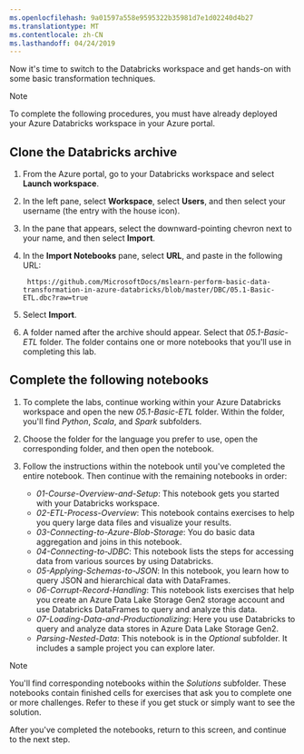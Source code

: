 ```yaml
---
ms.openlocfilehash: 9a01597a558e9595322b35981d7e1d02240d4b27
ms.translationtype: MT
ms.contentlocale: zh-CN
ms.lasthandoff: 04/24/2019
---
```

Now it's time to switch to the Databricks workspace and get hands-on with some basic transformation techniques. 

> [!NOTE]
> To complete the following procedures, you must have already deployed your Azure Databricks workspace in your Azure portal.

## <a name="clone-the-databricks-archive"></a>Clone the Databricks archive

1. From the Azure portal, go to your Databricks workspace and select **Launch workspace**.
1. In the left pane, select **Workspace**, select **Users**, and then select your username (the entry with the house icon).
1. In the pane that appears, select the downward-pointing chevron next to your name, and then select **Import**.
1. In the **Import Notebooks** pane, select **URL**, and paste in the following URL:

    ```
     https://github.com/MicrosoftDocs/mslearn-perform-basic-data-transformation-in-azure-databricks/blob/master/DBC/05.1-Basic-ETL.dbc?raw=true
    ```

1. Select **Import**.
1. A folder named after the archive should appear. Select that *05.1-Basic-ETL* folder. The folder contains one or more notebooks that you'll use in completing this lab.

## <a name="complete-the-following-notebooks"></a>Complete the following notebooks

1. To complete the labs, continue working within your Azure Databricks workspace and open the new *05.1-Basic-ETL* folder. Within the folder, you'll find _Python_, _Scala_, and _Spark_ subfolders. 
1. Choose the folder for the language you prefer to use, open the corresponding folder, and then open the notebook. 
1. Follow the instructions within the notebook until you've completed the entire notebook. Then continue with the remaining notebooks in order:

   - *01-Course-Overview-and-Setup*: This notebook gets you started with your Databricks workspace.
   - *02-ETL-Process-Overview*: This notebook contains exercises to help you query large data files and visualize your results.
   - *03-Connecting-to-Azure-Blob-Storage*: You do basic data aggregation and joins in this notebook.
   - *04-Connecting-to-JDBC*: This notebook lists the steps for accessing data from various sources by using Databricks.
   - *05-Applying-Schemas-to-JSON*: In this notebook, you learn how to query JSON and hierarchical data with DataFrames.
   - *06-Corrupt-Record-Handling*: This notebook lists exercises that help you create an Azure Data Lake Storage Gen2 storage account and use Databricks DataFrames to query and analyze this data.
   - *07-Loading-Data-and-Productionalizing*: Here you use Databricks to query and analyze data stores in Azure Data Lake Storage Gen2.
   - *Parsing-Nested-Data*: This notebook is in the *Optional* subfolder. It includes a sample project you can explore later.

> [!NOTE]
> You'll find corresponding notebooks within the *Solutions* subfolder. These notebooks contain finished cells for exercises that ask you to complete one or more challenges. Refer to these if you get stuck or simply want to see the solution.

After you've completed the notebooks, return to this screen, and continue to the next step.